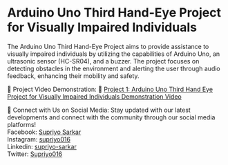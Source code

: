 # Arduino Uno Third Hand-Eye Project for Visually Impaired Individuals
The Arduino Uno Third Hand-Eye Project aims to provide assistance to visually impaired individuals by utilizing the capabilities of Arduino Uno, an ultrasonic sensor (HC-SR04), and a buzzer. The project focuses on detecting obstacles in the environment and alerting the user through audio feedback, enhancing their mobility and safety.

🚀 Project Video Demonstration: 
🔗 [Project 1: Arduino Uno Third Hand Eye Project for Visually Impaired Individuals Demonstration Video](https://www.youtube.com/watch?v=xSJj8tTnAgg)

📱 Connect with Us on Social Media:
Stay updated with our latest developments and connect with the community through our social media platforms!  
Facebook: [Supriyo Sarkar](https://www.facebook.com/profile.php?id=100070487584093)  
Instagram: [supriyo016](https://www.instagram.com/supriyo016/)  
Linkedin: [supriyo-sarkar](https://www.linkedin.com/in/supriyo-sarkar/)  
Twitter: [Supriyo016](https://twitter.com/Supriyo016)  
